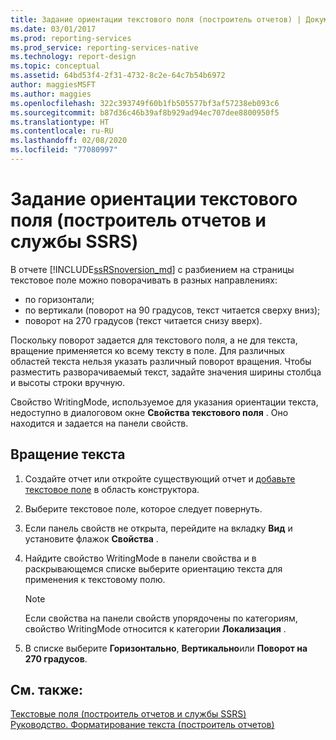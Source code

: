 ```yaml
---
title: Задание ориентации текстового поля (построитель отчетов) | Документация Майкрософт
ms.date: 03/01/2017
ms.prod: reporting-services
ms.prod_service: reporting-services-native
ms.technology: report-design
ms.topic: conceptual
ms.assetid: 64bd53f4-2f31-4732-8c2e-64c7b54b6972
author: maggiesMSFT
ms.author: maggies
ms.openlocfilehash: 322c393749f60b1fb505577bf3af57238eb093c6
ms.sourcegitcommit: b87d36c46b39af8b929ad94ec707dee8800950f5
ms.translationtype: HT
ms.contentlocale: ru-RU
ms.lasthandoff: 02/08/2020
ms.locfileid: "77080997"
---
```

# <a name="set-text-box-orientation-report-builder-and-ssrs"></a>Задание ориентации текстового поля (построитель отчетов и службы SSRS)
В отчете [!INCLUDE[ssRSnoversion_md](../../includes/ssrsnoversion-md.md)] с разбиением на страницы текстовое поле можно поворачивать в разных направлениях:   
* по горизонтали;   
* по вертикали (поворот на 90 градусов, текст читается сверху вниз);  
* поворот на 270 градусов (текст читается снизу вверх).   
  
Поскольку поворот задается для текстового поля, а не для текста, вращение применяется ко всему тексту в поле. Для различных областей текста нельзя указать различный поворот вращения. Чтобы разместить разворачиваемый текст, задайте значения ширины столбца и высоты строки вручную.  
  
 Свойство WritingMode, используемое для указания ориентации текста, недоступно в диалоговом окне **Свойства текстового поля** . Оно находится и задается на панели свойств.   
  
## <a name="to-rotate-text"></a>Вращение текста  
  
1.  Создайте отчет или откройте существующий отчет и [добавьте текстовое поле](../../reporting-services/report-design/add-move-or-delete-a-text-box-report-builder-and-ssrs.md) в область конструктора.  
  
3.  Выберите текстовое поле, которое следует повернуть.  
  
2.  Если панель свойств не открыта, перейдите на вкладку **Вид** и установите флажок **Свойства** .  
  
4.  Найдите свойство WritingMode в панели свойства и в раскрывающемся списке выберите ориентацию текста для применения к текстовому полю.  
  
    > [!NOTE]  
    >  Если свойства на панели свойств упорядочены по категориям, свойство WritingMode относится к категории **Локализация** .  
  
5.  В списке выберите **Горизонтально**, **Вертикально**или **Поворот на 270 градусов**.  
  
## <a name="see-also"></a>См. также:  
 [Текстовые поля (построитель отчетов и службы SSRS)](../../reporting-services/report-design/text-boxes-report-builder-and-ssrs.md)   
 [Руководство. Форматирование текста (построитель отчетов)](../../reporting-services/tutorial-format-text-report-builder.md)  
  
  
